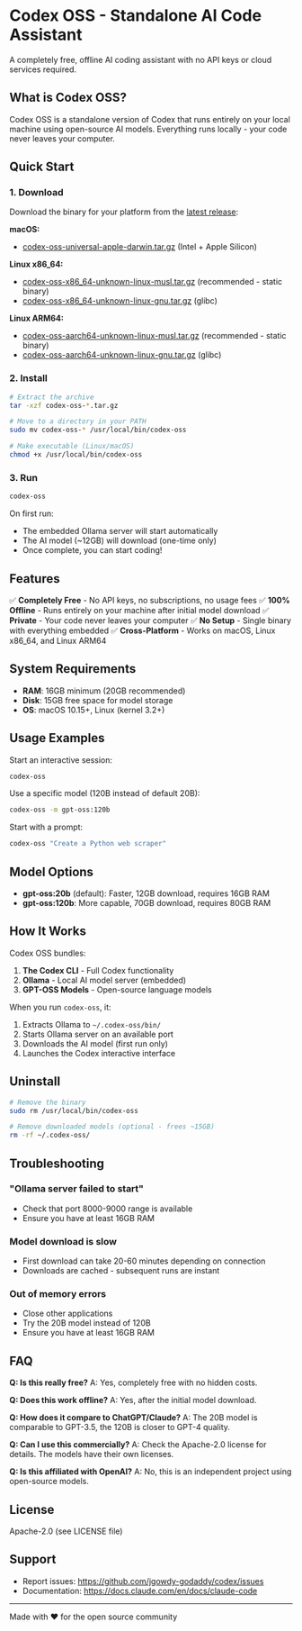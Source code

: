 # Codex OSS - Standalone AI Code Assistant

A completely free, offline AI coding assistant with no API keys or cloud services required.

## What is Codex OSS?

Codex OSS is a standalone version of Codex that runs entirely on your local machine using open-source AI models. Everything runs locally - your code never leaves your computer.

## Quick Start

### 1. Download

Download the binary for your platform from the [latest release](https://github.com/jgowdy-godaddy/codex/releases):

**macOS:**
- [codex-oss-universal-apple-darwin.tar.gz](https://github.com/jgowdy-godaddy/codex/releases/latest) (Intel + Apple Silicon)

**Linux x86_64:**
- [codex-oss-x86_64-unknown-linux-musl.tar.gz](https://github.com/jgowdy-godaddy/codex/releases/latest) (recommended - static binary)
- [codex-oss-x86_64-unknown-linux-gnu.tar.gz](https://github.com/jgowdy-godaddy/codex/releases/latest) (glibc)

**Linux ARM64:**
- [codex-oss-aarch64-unknown-linux-musl.tar.gz](https://github.com/jgowdy-godaddy/codex/releases/latest) (recommended - static binary)
- [codex-oss-aarch64-unknown-linux-gnu.tar.gz](https://github.com/jgowdy-godaddy/codex/releases/latest) (glibc)

### 2. Install

```bash
# Extract the archive
tar -xzf codex-oss-*.tar.gz

# Move to a directory in your PATH
sudo mv codex-oss-* /usr/local/bin/codex-oss

# Make executable (Linux/macOS)
chmod +x /usr/local/bin/codex-oss
```

### 3. Run

```bash
codex-oss
```

On first run:
- The embedded Ollama server will start automatically
- The AI model (~12GB) will download (one-time only)
- Once complete, you can start coding!

## Features

✅ **Completely Free** - No API keys, no subscriptions, no usage fees
✅ **100% Offline** - Runs entirely on your machine after initial model download
✅ **Private** - Your code never leaves your computer
✅ **No Setup** - Single binary with everything embedded
✅ **Cross-Platform** - Works on macOS, Linux x86_64, and Linux ARM64

## System Requirements

- **RAM**: 16GB minimum (20GB recommended)
- **Disk**: 15GB free space for model storage
- **OS**: macOS 10.15+, Linux (kernel 3.2+)

## Usage Examples

Start an interactive session:
```bash
codex-oss
```

Use a specific model (120B instead of default 20B):
```bash
codex-oss -m gpt-oss:120b
```

Start with a prompt:
```bash
codex-oss "Create a Python web scraper"
```

## Model Options

- **gpt-oss:20b** (default): Faster, 12GB download, requires 16GB RAM
- **gpt-oss:120b**: More capable, 70GB download, requires 80GB RAM

## How It Works

Codex OSS bundles:
1. **The Codex CLI** - Full Codex functionality
2. **Ollama** - Local AI model server (embedded)
3. **GPT-OSS Models** - Open-source language models

When you run `codex-oss`, it:
1. Extracts Ollama to `~/.codex-oss/bin/`
2. Starts Ollama server on an available port
3. Downloads the AI model (first run only)
4. Launches the Codex interactive interface

## Uninstall

```bash
# Remove the binary
sudo rm /usr/local/bin/codex-oss

# Remove downloaded models (optional - frees ~15GB)
rm -rf ~/.codex-oss/
```

## Troubleshooting

### "Ollama server failed to start"
- Check that port 8000-9000 range is available
- Ensure you have at least 16GB RAM

### Model download is slow
- First download can take 20-60 minutes depending on connection
- Downloads are cached - subsequent runs are instant

### Out of memory errors
- Close other applications
- Try the 20B model instead of 120B
- Ensure you have at least 16GB RAM

## FAQ

**Q: Is this really free?**
A: Yes, completely free with no hidden costs.

**Q: Does this work offline?**
A: Yes, after the initial model download.

**Q: How does it compare to ChatGPT/Claude?**
A: The 20B model is comparable to GPT-3.5, the 120B is closer to GPT-4 quality.

**Q: Can I use this commercially?**
A: Check the Apache-2.0 license for details. The models have their own licenses.

**Q: Is this affiliated with OpenAI?**
A: No, this is an independent project using open-source models.

## License

Apache-2.0 (see LICENSE file)

## Support

- Report issues: https://github.com/jgowdy-godaddy/codex/issues
- Documentation: https://docs.claude.com/en/docs/claude-code

---

Made with ❤️ for the open source community
